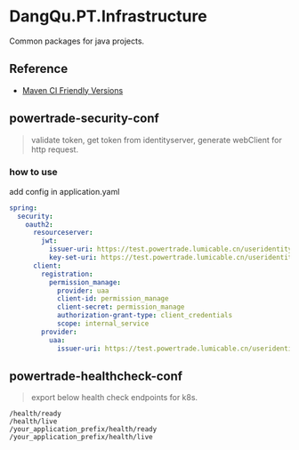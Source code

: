 # DangQu.PT.Infrastructure

Common packages for java projects.

## Reference
* [Maven CI Friendly Versions](https://maven.apache.org/maven-ci-friendly.html)

## powertrade-security-conf

> validate token, get token from identityserver, generate webClient for http request.

### how to use 

add config in application.yaml
```yaml
spring:
  security:
    oauth2:
      resourceserver:
        jwt:
          issuer-uri: https://test.powertrade.lumicable.cn/useridentity
          key-set-uri: https://test.powertrade.lumicable.cn/useridentity/.well-known/openid-configuration/jwks
      client:
        registration:
          permission_manage:
            provider: uaa
            client-id: permission_manage
            client-secret: permission_manage
            authorization-grant-type: client_credentials
            scope: internal_service
        provider:
          uaa:
            issuer-uri: https://test.powertrade.lumicable.cn/useridentity

```

## powertrade-healthcheck-conf
> export below health check endpoints for k8s.  
```
/health/ready
/health/live
/your_application_prefix/health/ready
/your_application_prefix/health/live
```